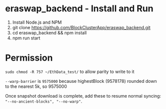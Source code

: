 # eraswap_backend - Install and Run

1. Install Node.js and NPM
3. git clone https://github.com/BlockClusterApp/eraswap_backend.git
4. cd eraswap_backend && npm install
5. npm run start

# Permission

`sudo chmod -R 757 ~/EthData_test/` to allow parity to write to it

`--warp-barrier` is `9575000` because highestBlock (9578178) rounded down to the nearest 5k, so 9575000

Once snapshot download is complete, add these to resume normal syncing: `"--no-ancient-blocks", "--no-warp"`. 
